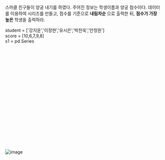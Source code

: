
스마클 친구들이 양궁 내기를 하였다. 주어진 정보는 학생이름과 양궁 점수이다.
데이터를 이용하여 시리즈를 만들고, 점수를 기준으로 __내림차순__ 으로 출력한 뒤, __점수가 가장 높은__ 학생을 출력하라. 
<br>

student = ['강지윤','이정현','유시은','박찬욱','안정원'] <br>
score = [10,6,7,9,8] <br>
s1 = pd.Series 
<br><br><br><br><br><br><br><br><br><br><br><br><br><br><br><br><br><br><br><br><br>
![image](https://github.com/user-attachments/assets/308666fc-9736-4174-952a-2b210c46350b)
